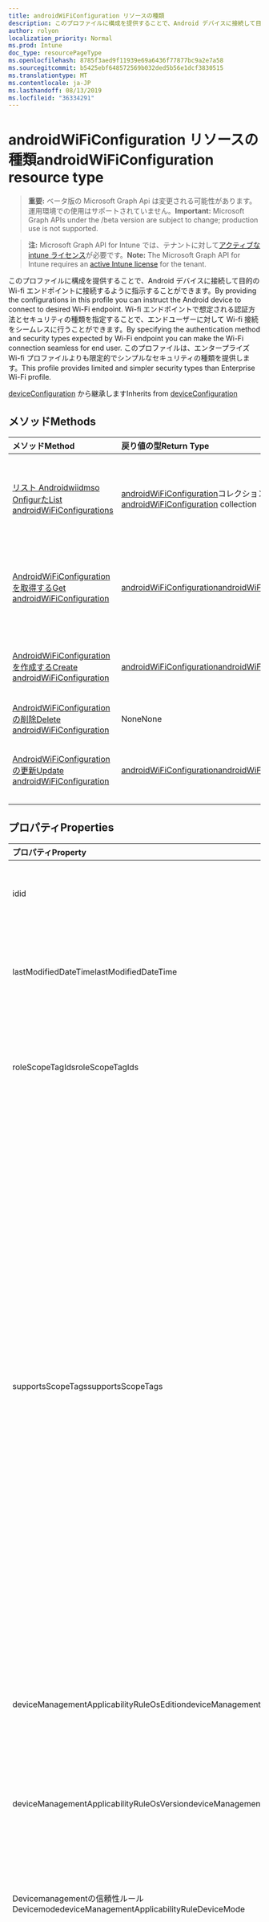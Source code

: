 ```yaml
---
title: androidWiFiConfiguration リソースの種類
description: このプロファイルに構成を提供することで、Android デバイスに接続して目的の Wi-fi エンドポイントに接続するように指示することができます。 Wi-fi エンドポイントで想定される認証方法とセキュリティの種類を指定することで、エンドユーザーに対して Wi-fi 接続をシームレスに行うことができます。 このプロファイルは、エンタープライズ Wi-fi プロファイルよりも限定的でシンプルなセキュリティの種類を提供します。
author: rolyon
localization_priority: Normal
ms.prod: Intune
doc_type: resourcePageType
ms.openlocfilehash: 8785f3aed9f11939e69a6436f77877bc9a2e7a58
ms.sourcegitcommit: b5425ebf648572569b032ded5b56e1dcf3830515
ms.translationtype: MT
ms.contentlocale: ja-JP
ms.lasthandoff: 08/13/2019
ms.locfileid: "36334291"
---
```

# <a name="androidwificonfiguration-resource-type"></a><span data-ttu-id="82aad-105">androidWiFiConfiguration リソースの種類</span><span class="sxs-lookup"><span data-stu-id="82aad-105">androidWiFiConfiguration resource type</span></span>

> <span data-ttu-id="82aad-106">**重要:** ベータ版の Microsoft Graph Api は変更される可能性があります。運用環境での使用はサポートされていません。</span><span class="sxs-lookup"><span data-stu-id="82aad-106">**Important:** Microsoft Graph APIs under the /beta version are subject to change; production use is not supported.</span></span>

> <span data-ttu-id="82aad-107">**注:** Microsoft Graph API for Intune では、テナントに対して[アクティブな intune ライセンス](https://go.microsoft.com/fwlink/?linkid=839381)が必要です。</span><span class="sxs-lookup"><span data-stu-id="82aad-107">**Note:** The Microsoft Graph API for Intune requires an [active Intune license](https://go.microsoft.com/fwlink/?linkid=839381) for the tenant.</span></span>

<span data-ttu-id="82aad-108">このプロファイルに構成を提供することで、Android デバイスに接続して目的の Wi-fi エンドポイントに接続するように指示することができます。</span><span class="sxs-lookup"><span data-stu-id="82aad-108">By providing the configurations in this profile you can instruct the Android device to connect to desired Wi-Fi endpoint.</span></span> <span data-ttu-id="82aad-109">Wi-fi エンドポイントで想定される認証方法とセキュリティの種類を指定することで、エンドユーザーに対して Wi-fi 接続をシームレスに行うことができます。</span><span class="sxs-lookup"><span data-stu-id="82aad-109">By specifying the authentication method and security types expected by Wi-Fi endpoint you can make the Wi-Fi connection seamless for end user.</span></span> <span data-ttu-id="82aad-110">このプロファイルは、エンタープライズ Wi-fi プロファイルよりも限定的でシンプルなセキュリティの種類を提供します。</span><span class="sxs-lookup"><span data-stu-id="82aad-110">This profile provides limited and simpler security types than Enterprise Wi-Fi profile.</span></span>


<span data-ttu-id="82aad-111">[deviceConfiguration](../resources/intune-deviceconfig-deviceconfiguration.md) から継承します</span><span class="sxs-lookup"><span data-stu-id="82aad-111">Inherits from [deviceConfiguration](../resources/intune-deviceconfig-deviceconfiguration.md)</span></span>

## <a name="methods"></a><span data-ttu-id="82aad-112">メソッド</span><span class="sxs-lookup"><span data-stu-id="82aad-112">Methods</span></span>
|<span data-ttu-id="82aad-113">メソッド</span><span class="sxs-lookup"><span data-stu-id="82aad-113">Method</span></span>|<span data-ttu-id="82aad-114">戻り値の型</span><span class="sxs-lookup"><span data-stu-id="82aad-114">Return Type</span></span>|<span data-ttu-id="82aad-115">説明</span><span class="sxs-lookup"><span data-stu-id="82aad-115">Description</span></span>|
|:---|:---|:---|
|[<span data-ttu-id="82aad-116">リスト Androidwiidmso Onfigurた</span><span class="sxs-lookup"><span data-stu-id="82aad-116">List androidWiFiConfigurations</span></span>](../api/intune-deviceconfig-androidwificonfiguration-list.md)|<span data-ttu-id="82aad-117">[androidWiFiConfiguration](../resources/intune-deviceconfig-androidwificonfiguration.md)コレクション</span><span class="sxs-lookup"><span data-stu-id="82aad-117">[androidWiFiConfiguration](../resources/intune-deviceconfig-androidwificonfiguration.md) collection</span></span>|<span data-ttu-id="82aad-118">[AndroidWiFiConfiguration](../resources/intune-deviceconfig-androidwificonfiguration.md)オブジェクトのプロパティとリレーションシップをリストします。</span><span class="sxs-lookup"><span data-stu-id="82aad-118">List properties and relationships of the [androidWiFiConfiguration](../resources/intune-deviceconfig-androidwificonfiguration.md) objects.</span></span>|
|[<span data-ttu-id="82aad-119">AndroidWiFiConfiguration を取得する</span><span class="sxs-lookup"><span data-stu-id="82aad-119">Get androidWiFiConfiguration</span></span>](../api/intune-deviceconfig-androidwificonfiguration-get.md)|[<span data-ttu-id="82aad-120">androidWiFiConfiguration</span><span class="sxs-lookup"><span data-stu-id="82aad-120">androidWiFiConfiguration</span></span>](../resources/intune-deviceconfig-androidwificonfiguration.md)|<span data-ttu-id="82aad-121">[AndroidWiFiConfiguration](../resources/intune-deviceconfig-androidwificonfiguration.md)オブジェクトのプロパティとリレーションシップを読み取ります。</span><span class="sxs-lookup"><span data-stu-id="82aad-121">Read properties and relationships of the [androidWiFiConfiguration](../resources/intune-deviceconfig-androidwificonfiguration.md) object.</span></span>|
|[<span data-ttu-id="82aad-122">AndroidWiFiConfiguration を作成する</span><span class="sxs-lookup"><span data-stu-id="82aad-122">Create androidWiFiConfiguration</span></span>](../api/intune-deviceconfig-androidwificonfiguration-create.md)|[<span data-ttu-id="82aad-123">androidWiFiConfiguration</span><span class="sxs-lookup"><span data-stu-id="82aad-123">androidWiFiConfiguration</span></span>](../resources/intune-deviceconfig-androidwificonfiguration.md)|<span data-ttu-id="82aad-124">新しい[androidWiFiConfiguration](../resources/intune-deviceconfig-androidwificonfiguration.md)オブジェクトを作成します。</span><span class="sxs-lookup"><span data-stu-id="82aad-124">Create a new [androidWiFiConfiguration](../resources/intune-deviceconfig-androidwificonfiguration.md) object.</span></span>|
|[<span data-ttu-id="82aad-125">AndroidWiFiConfiguration の削除</span><span class="sxs-lookup"><span data-stu-id="82aad-125">Delete androidWiFiConfiguration</span></span>](../api/intune-deviceconfig-androidwificonfiguration-delete.md)|<span data-ttu-id="82aad-126">None</span><span class="sxs-lookup"><span data-stu-id="82aad-126">None</span></span>|<span data-ttu-id="82aad-127">[AndroidWiFiConfiguration](../resources/intune-deviceconfig-androidwificonfiguration.md)を削除します。</span><span class="sxs-lookup"><span data-stu-id="82aad-127">Deletes a [androidWiFiConfiguration](../resources/intune-deviceconfig-androidwificonfiguration.md).</span></span>|
|[<span data-ttu-id="82aad-128">AndroidWiFiConfiguration の更新</span><span class="sxs-lookup"><span data-stu-id="82aad-128">Update androidWiFiConfiguration</span></span>](../api/intune-deviceconfig-androidwificonfiguration-update.md)|[<span data-ttu-id="82aad-129">androidWiFiConfiguration</span><span class="sxs-lookup"><span data-stu-id="82aad-129">androidWiFiConfiguration</span></span>](../resources/intune-deviceconfig-androidwificonfiguration.md)|<span data-ttu-id="82aad-130">[AndroidWiFiConfiguration](../resources/intune-deviceconfig-androidwificonfiguration.md)オブジェクトのプロパティを更新します。</span><span class="sxs-lookup"><span data-stu-id="82aad-130">Update the properties of a [androidWiFiConfiguration](../resources/intune-deviceconfig-androidwificonfiguration.md) object.</span></span>|

## <a name="properties"></a><span data-ttu-id="82aad-131">プロパティ</span><span class="sxs-lookup"><span data-stu-id="82aad-131">Properties</span></span>
|<span data-ttu-id="82aad-132">プロパティ</span><span class="sxs-lookup"><span data-stu-id="82aad-132">Property</span></span>|<span data-ttu-id="82aad-133">型</span><span class="sxs-lookup"><span data-stu-id="82aad-133">Type</span></span>|<span data-ttu-id="82aad-134">説明</span><span class="sxs-lookup"><span data-stu-id="82aad-134">Description</span></span>|
|:---|:---|:---|
|<span data-ttu-id="82aad-135">id</span><span class="sxs-lookup"><span data-stu-id="82aad-135">id</span></span>|<span data-ttu-id="82aad-136">文字列</span><span class="sxs-lookup"><span data-stu-id="82aad-136">String</span></span>|<span data-ttu-id="82aad-137">エンティティのキー。</span><span class="sxs-lookup"><span data-stu-id="82aad-137">Key of the entity.</span></span> <span data-ttu-id="82aad-138">[deviceConfiguration](../resources/intune-deviceconfig-deviceconfiguration.md) から継承します</span><span class="sxs-lookup"><span data-stu-id="82aad-138">Inherited from [deviceConfiguration](../resources/intune-deviceconfig-deviceconfiguration.md)</span></span>|
|<span data-ttu-id="82aad-139">lastModifiedDateTime</span><span class="sxs-lookup"><span data-stu-id="82aad-139">lastModifiedDateTime</span></span>|<span data-ttu-id="82aad-140">DateTimeOffset</span><span class="sxs-lookup"><span data-stu-id="82aad-140">DateTimeOffset</span></span>|<span data-ttu-id="82aad-141">オブジェクトの最終更新の DateTime。</span><span class="sxs-lookup"><span data-stu-id="82aad-141">DateTime the object was last modified.</span></span> <span data-ttu-id="82aad-142">[deviceConfiguration](../resources/intune-deviceconfig-deviceconfiguration.md) から継承します</span><span class="sxs-lookup"><span data-stu-id="82aad-142">Inherited from [deviceConfiguration](../resources/intune-deviceconfig-deviceconfiguration.md)</span></span>|
|<span data-ttu-id="82aad-143">roleScopeTagIds</span><span class="sxs-lookup"><span data-stu-id="82aad-143">roleScopeTagIds</span></span>|<span data-ttu-id="82aad-144">文字列コレクション</span><span class="sxs-lookup"><span data-stu-id="82aad-144">String collection</span></span>|<span data-ttu-id="82aad-145">このエンティティインスタンスの範囲タグのリスト。</span><span class="sxs-lookup"><span data-stu-id="82aad-145">List of Scope Tags for this Entity instance.</span></span> <span data-ttu-id="82aad-146">[deviceConfiguration](../resources/intune-deviceconfig-deviceconfiguration.md) から継承します</span><span class="sxs-lookup"><span data-stu-id="82aad-146">Inherited from [deviceConfiguration](../resources/intune-deviceconfig-deviceconfiguration.md)</span></span>|
|<span data-ttu-id="82aad-147">supportsScopeTags</span><span class="sxs-lookup"><span data-stu-id="82aad-147">supportsScopeTags</span></span>|<span data-ttu-id="82aad-148">Boolean</span><span class="sxs-lookup"><span data-stu-id="82aad-148">Boolean</span></span>|<span data-ttu-id="82aad-149">基になるデバイス構成がスコープタグの割り当てをサポートしているかどうかを示します。</span><span class="sxs-lookup"><span data-stu-id="82aad-149">Indicates whether or not the underlying Device Configuration supports the assignment of scope tags.</span></span> <span data-ttu-id="82aad-150">この値が false である場合、ScopeTags プロパティへの割り当ては許可されません。エンティティは、スコープを持つユーザーには表示されません。</span><span class="sxs-lookup"><span data-stu-id="82aad-150">Assigning to the ScopeTags property is not allowed when this value is false and entities will not be visible to scoped users.</span></span> <span data-ttu-id="82aad-151">これは Silverlight で作成された従来のポリシーに対して実行され、Azure ポータルでポリシーを削除して再作成することによって解決できます。</span><span class="sxs-lookup"><span data-stu-id="82aad-151">This occurs for Legacy policies created in Silverlight and can be resolved by deleting and recreating the policy in the Azure Portal.</span></span> <span data-ttu-id="82aad-152">このプロパティに値を設定するには、 SetExtrusionDirection メソッドを適用します。</span><span class="sxs-lookup"><span data-stu-id="82aad-152">This property is read-only.</span></span> <span data-ttu-id="82aad-153">[deviceConfiguration](../resources/intune-deviceconfig-deviceconfiguration.md) から継承します</span><span class="sxs-lookup"><span data-stu-id="82aad-153">Inherited from [deviceConfiguration](../resources/intune-deviceconfig-deviceconfiguration.md)</span></span>|
|<span data-ttu-id="82aad-154">deviceManagementApplicabilityRuleOsEdition</span><span class="sxs-lookup"><span data-stu-id="82aad-154">deviceManagementApplicabilityRuleOsEdition</span></span>|[<span data-ttu-id="82aad-155">deviceManagementApplicabilityRuleOsEdition</span><span class="sxs-lookup"><span data-stu-id="82aad-155">deviceManagementApplicabilityRuleOsEdition</span></span>](../resources/intune-deviceconfig-devicemanagementapplicabilityruleosedition.md)|<span data-ttu-id="82aad-156">このポリシーの OS エディションの適用。</span><span class="sxs-lookup"><span data-stu-id="82aad-156">The OS edition applicability for this Policy.</span></span> <span data-ttu-id="82aad-157">[deviceConfiguration](../resources/intune-deviceconfig-deviceconfiguration.md) から継承します</span><span class="sxs-lookup"><span data-stu-id="82aad-157">Inherited from [deviceConfiguration](../resources/intune-deviceconfig-deviceconfiguration.md)</span></span>|
|<span data-ttu-id="82aad-158">deviceManagementApplicabilityRuleOsVersion</span><span class="sxs-lookup"><span data-stu-id="82aad-158">deviceManagementApplicabilityRuleOsVersion</span></span>|[<span data-ttu-id="82aad-159">deviceManagementApplicabilityRuleOsVersion</span><span class="sxs-lookup"><span data-stu-id="82aad-159">deviceManagementApplicabilityRuleOsVersion</span></span>](../resources/intune-deviceconfig-devicemanagementapplicabilityruleosversion.md)|<span data-ttu-id="82aad-160">このポリシーの OS バージョン適用ルール。</span><span class="sxs-lookup"><span data-stu-id="82aad-160">The OS version applicability rule for this Policy.</span></span> <span data-ttu-id="82aad-161">[deviceConfiguration](../resources/intune-deviceconfig-deviceconfiguration.md) から継承します</span><span class="sxs-lookup"><span data-stu-id="82aad-161">Inherited from [deviceConfiguration](../resources/intune-deviceconfig-deviceconfiguration.md)</span></span>|
|<span data-ttu-id="82aad-162">Devicemanagementの信頼性ルール Devicemode</span><span class="sxs-lookup"><span data-stu-id="82aad-162">deviceManagementApplicabilityRuleDeviceMode</span></span>|[<span data-ttu-id="82aad-163">Devicemanagementの信頼性ルール Devicemode</span><span class="sxs-lookup"><span data-stu-id="82aad-163">deviceManagementApplicabilityRuleDeviceMode</span></span>](../resources/intune-deviceconfig-devicemanagementapplicabilityruledevicemode.md)|<span data-ttu-id="82aad-164">このポリシーのデバイスモード適用ルール。</span><span class="sxs-lookup"><span data-stu-id="82aad-164">The device mode applicability rule for this Policy.</span></span> <span data-ttu-id="82aad-165">[deviceConfiguration](../resources/intune-deviceconfig-deviceconfiguration.md) から継承します</span><span class="sxs-lookup"><span data-stu-id="82aad-165">Inherited from [deviceConfiguration](../resources/intune-deviceconfig-deviceconfiguration.md)</span></span>|
|<span data-ttu-id="82aad-166">createdDateTime</span><span class="sxs-lookup"><span data-stu-id="82aad-166">createdDateTime</span></span>|<span data-ttu-id="82aad-167">DateTimeOffset</span><span class="sxs-lookup"><span data-stu-id="82aad-167">DateTimeOffset</span></span>|<span data-ttu-id="82aad-168">オブジェクトが作成された DateTime。</span><span class="sxs-lookup"><span data-stu-id="82aad-168">DateTime the object was created.</span></span> <span data-ttu-id="82aad-169">[deviceConfiguration](../resources/intune-deviceconfig-deviceconfiguration.md) から継承します</span><span class="sxs-lookup"><span data-stu-id="82aad-169">Inherited from [deviceConfiguration](../resources/intune-deviceconfig-deviceconfiguration.md)</span></span>|
|<span data-ttu-id="82aad-170">description</span><span class="sxs-lookup"><span data-stu-id="82aad-170">description</span></span>|<span data-ttu-id="82aad-171">String</span><span class="sxs-lookup"><span data-stu-id="82aad-171">String</span></span>|<span data-ttu-id="82aad-172">管理者が指定した、デバイス構成についての説明。</span><span class="sxs-lookup"><span data-stu-id="82aad-172">Admin provided description of the Device Configuration.</span></span> <span data-ttu-id="82aad-173">[deviceConfiguration](../resources/intune-deviceconfig-deviceconfiguration.md) から継承します</span><span class="sxs-lookup"><span data-stu-id="82aad-173">Inherited from [deviceConfiguration](../resources/intune-deviceconfig-deviceconfiguration.md)</span></span>|
|<span data-ttu-id="82aad-174">displayName</span><span class="sxs-lookup"><span data-stu-id="82aad-174">displayName</span></span>|<span data-ttu-id="82aad-175">String</span><span class="sxs-lookup"><span data-stu-id="82aad-175">String</span></span>|<span data-ttu-id="82aad-176">管理者が指定した、デバイス構成の名前。</span><span class="sxs-lookup"><span data-stu-id="82aad-176">Admin provided name of the device configuration.</span></span> <span data-ttu-id="82aad-177">[deviceConfiguration](../resources/intune-deviceconfig-deviceconfiguration.md) から継承します</span><span class="sxs-lookup"><span data-stu-id="82aad-177">Inherited from [deviceConfiguration](../resources/intune-deviceconfig-deviceconfiguration.md)</span></span>|
|<span data-ttu-id="82aad-178">version</span><span class="sxs-lookup"><span data-stu-id="82aad-178">version</span></span>|<span data-ttu-id="82aad-179">Int32</span><span class="sxs-lookup"><span data-stu-id="82aad-179">Int32</span></span>|<span data-ttu-id="82aad-180">デバイス構成のバージョン。</span><span class="sxs-lookup"><span data-stu-id="82aad-180">Version of the device configuration.</span></span> <span data-ttu-id="82aad-181">[deviceConfiguration](../resources/intune-deviceconfig-deviceconfiguration.md) から継承します</span><span class="sxs-lookup"><span data-stu-id="82aad-181">Inherited from [deviceConfiguration](../resources/intune-deviceconfig-deviceconfiguration.md)</span></span>|
|<span data-ttu-id="82aad-182">networkName</span><span class="sxs-lookup"><span data-stu-id="82aad-182">networkName</span></span>|<span data-ttu-id="82aad-183">String</span><span class="sxs-lookup"><span data-stu-id="82aad-183">String</span></span>|<span data-ttu-id="82aad-184">ネットワーク名</span><span class="sxs-lookup"><span data-stu-id="82aad-184">Network Name</span></span>|
|<span data-ttu-id="82aad-185">ssid</span><span class="sxs-lookup"><span data-stu-id="82aad-185">ssid</span></span>|<span data-ttu-id="82aad-186">String</span><span class="sxs-lookup"><span data-stu-id="82aad-186">String</span></span>|<span data-ttu-id="82aad-187">これは、すべてのデバイスにブロードキャストされている Wi-fi ネットワークの名前です。</span><span class="sxs-lookup"><span data-stu-id="82aad-187">This is the name of the Wi-Fi network that is broadcast to all devices.</span></span>|
|<span data-ttu-id="82aad-188">connectAutomatically に</span><span class="sxs-lookup"><span data-stu-id="82aad-188">connectAutomatically</span></span>|<span data-ttu-id="82aad-189">Boolean</span><span class="sxs-lookup"><span data-stu-id="82aad-189">Boolean</span></span>|<span data-ttu-id="82aad-190">このネットワークが範囲内にあるときに自動的に接続します。</span><span class="sxs-lookup"><span data-stu-id="82aad-190">Connect automatically when this network is in range.</span></span> <span data-ttu-id="82aad-191">この値を true に設定すると、ユーザープロンプトがスキップされ、デバイスが Wi-fi ネットワークに自動的に接続されます。</span><span class="sxs-lookup"><span data-stu-id="82aad-191">Setting this to true will skip the user prompt and automatically connect the device to Wi-Fi network.</span></span>|
|<span data-ttu-id="82aad-192">connectWhenNetworkNameIsHidden</span><span class="sxs-lookup"><span data-stu-id="82aad-192">connectWhenNetworkNameIsHidden</span></span>|<span data-ttu-id="82aad-193">Boolean</span><span class="sxs-lookup"><span data-stu-id="82aad-193">Boolean</span></span>|<span data-ttu-id="82aad-194">このプロファイルが true に設定されている場合、デバイスは、その SSID をすべてのデバイスにブロードキャストしないネットワークに強制的に接続します。</span><span class="sxs-lookup"><span data-stu-id="82aad-194">When set to true, this profile forces the device to connect to a network that doesn't broadcast its SSID to all devices.</span></span>|
|<span data-ttu-id="82aad-195">wiFiSecurityType</span><span class="sxs-lookup"><span data-stu-id="82aad-195">wiFiSecurityType</span></span>|[<span data-ttu-id="82aad-196">androidWiFiSecurityType</span><span class="sxs-lookup"><span data-stu-id="82aad-196">androidWiFiSecurityType</span></span>](../resources/intune-deviceconfig-androidwifisecuritytype.md)|<span data-ttu-id="82aad-197">Wi-fi エンドポイントで EAP ベースのセキュリティの種類を使用するかどうかを示します。</span><span class="sxs-lookup"><span data-stu-id="82aad-197">Indicates whether Wi-Fi endpoint uses an EAP based security type.</span></span> <span data-ttu-id="82aad-198">可能な値は、`open`、`wpaEnterprise`、`wpa2Enterprise` です。</span><span class="sxs-lookup"><span data-stu-id="82aad-198">Possible values are: `open`, `wpaEnterprise`, `wpa2Enterprise`.</span></span>|

## <a name="relationships"></a><span data-ttu-id="82aad-199">リレーションシップ</span><span class="sxs-lookup"><span data-stu-id="82aad-199">Relationships</span></span>
|<span data-ttu-id="82aad-200">リレーションシップ</span><span class="sxs-lookup"><span data-stu-id="82aad-200">Relationship</span></span>|<span data-ttu-id="82aad-201">型</span><span class="sxs-lookup"><span data-stu-id="82aad-201">Type</span></span>|<span data-ttu-id="82aad-202">説明</span><span class="sxs-lookup"><span data-stu-id="82aad-202">Description</span></span>|
|:---|:---|:---|
|<span data-ttu-id="82aad-203">groupAssignments</span><span class="sxs-lookup"><span data-stu-id="82aad-203">groupAssignments</span></span>|<span data-ttu-id="82aad-204">[deviceConfigurationGroupAssignment](../resources/intune-deviceconfig-deviceconfigurationgroupassignment.md)コレクション</span><span class="sxs-lookup"><span data-stu-id="82aad-204">[deviceConfigurationGroupAssignment](../resources/intune-deviceconfig-deviceconfigurationgroupassignment.md) collection</span></span>|<span data-ttu-id="82aad-205">デバイスの構成プロファイルのグループ割り当てのリストです。</span><span class="sxs-lookup"><span data-stu-id="82aad-205">The list of group assignments for the device configuration profile.</span></span> <span data-ttu-id="82aad-206">[deviceConfiguration](../resources/intune-deviceconfig-deviceconfiguration.md) から継承します</span><span class="sxs-lookup"><span data-stu-id="82aad-206">Inherited from [deviceConfiguration](../resources/intune-deviceconfig-deviceconfiguration.md)</span></span>|
|<span data-ttu-id="82aad-207">assignments</span><span class="sxs-lookup"><span data-stu-id="82aad-207">assignments</span></span>|<span data-ttu-id="82aad-208">[deviceConfigurationAssignment](../resources/intune-deviceconfig-deviceconfigurationassignment.md) コレクション</span><span class="sxs-lookup"><span data-stu-id="82aad-208">[deviceConfigurationAssignment](../resources/intune-deviceconfig-deviceconfigurationassignment.md) collection</span></span>|<span data-ttu-id="82aad-209">デバイスの構成プロファイルの割り当てのリスト。</span><span class="sxs-lookup"><span data-stu-id="82aad-209">The list of assignments for the device configuration profile.</span></span> <span data-ttu-id="82aad-210">[deviceConfiguration](../resources/intune-deviceconfig-deviceconfiguration.md) から継承します</span><span class="sxs-lookup"><span data-stu-id="82aad-210">Inherited from [deviceConfiguration](../resources/intune-deviceconfig-deviceconfiguration.md)</span></span>|
|<span data-ttu-id="82aad-211">deviceStatuses</span><span class="sxs-lookup"><span data-stu-id="82aad-211">deviceStatuses</span></span>|<span data-ttu-id="82aad-212">[deviceConfigurationDeviceStatus](../resources/intune-deviceconfig-deviceconfigurationdevicestatus.md) コレクション</span><span class="sxs-lookup"><span data-stu-id="82aad-212">[deviceConfigurationDeviceStatus](../resources/intune-deviceconfig-deviceconfigurationdevicestatus.md) collection</span></span>|<span data-ttu-id="82aad-213">デバイスごとのデバイス構成のインストール状況。</span><span class="sxs-lookup"><span data-stu-id="82aad-213">Device configuration installation status by device.</span></span> <span data-ttu-id="82aad-214">[deviceConfiguration](../resources/intune-deviceconfig-deviceconfiguration.md) から継承します</span><span class="sxs-lookup"><span data-stu-id="82aad-214">Inherited from [deviceConfiguration](../resources/intune-deviceconfig-deviceconfiguration.md)</span></span>|
|<span data-ttu-id="82aad-215">userStatuses</span><span class="sxs-lookup"><span data-stu-id="82aad-215">userStatuses</span></span>|<span data-ttu-id="82aad-216">[deviceConfigurationUserStatus](../resources/intune-deviceconfig-deviceconfigurationuserstatus.md) コレクション</span><span class="sxs-lookup"><span data-stu-id="82aad-216">[deviceConfigurationUserStatus](../resources/intune-deviceconfig-deviceconfigurationuserstatus.md) collection</span></span>|<span data-ttu-id="82aad-217">ユーザーごとのデバイス構成のインストール状態。</span><span class="sxs-lookup"><span data-stu-id="82aad-217">Device configuration installation status by user.</span></span> <span data-ttu-id="82aad-218">[deviceConfiguration](../resources/intune-deviceconfig-deviceconfiguration.md) から継承します</span><span class="sxs-lookup"><span data-stu-id="82aad-218">Inherited from [deviceConfiguration](../resources/intune-deviceconfig-deviceconfiguration.md)</span></span>|
|<span data-ttu-id="82aad-219">deviceStatusOverview</span><span class="sxs-lookup"><span data-stu-id="82aad-219">deviceStatusOverview</span></span>|[<span data-ttu-id="82aad-220">deviceConfigurationDeviceOverview</span><span class="sxs-lookup"><span data-stu-id="82aad-220">deviceConfigurationDeviceOverview</span></span>](../resources/intune-deviceconfig-deviceconfigurationdeviceoverview.md)|<span data-ttu-id="82aad-221">デバイス構成のデバイス状態の概要 ([deviceConfiguration](../resources/intune-deviceconfig-deviceconfiguration.md) から継承)</span><span class="sxs-lookup"><span data-stu-id="82aad-221">Device Configuration devices status overview Inherited from [deviceConfiguration](../resources/intune-deviceconfig-deviceconfiguration.md)</span></span>|
|<span data-ttu-id="82aad-222">userStatusOverview</span><span class="sxs-lookup"><span data-stu-id="82aad-222">userStatusOverview</span></span>|[<span data-ttu-id="82aad-223">deviceConfigurationUserOverview</span><span class="sxs-lookup"><span data-stu-id="82aad-223">deviceConfigurationUserOverview</span></span>](../resources/intune-deviceconfig-deviceconfigurationuseroverview.md)|<span data-ttu-id="82aad-224">デバイス構成のユーザー状態の概要 ([deviceConfiguration](../resources/intune-deviceconfig-deviceconfiguration.md) から継承)</span><span class="sxs-lookup"><span data-stu-id="82aad-224">Device Configuration users status overview Inherited from [deviceConfiguration](../resources/intune-deviceconfig-deviceconfiguration.md)</span></span>|
|<span data-ttu-id="82aad-225">deviceSettingStateSummaries</span><span class="sxs-lookup"><span data-stu-id="82aad-225">deviceSettingStateSummaries</span></span>|<span data-ttu-id="82aad-226">[settingStateDeviceSummary](../resources/intune-deviceconfig-settingstatedevicesummary.md) コレクション</span><span class="sxs-lookup"><span data-stu-id="82aad-226">[settingStateDeviceSummary](../resources/intune-deviceconfig-settingstatedevicesummary.md) collection</span></span>|<span data-ttu-id="82aad-227">デバイス構成設定状態のデバイスの要約 ([deviceConfiguration](../resources/intune-deviceconfig-deviceconfiguration.md) から継承)</span><span class="sxs-lookup"><span data-stu-id="82aad-227">Device Configuration Setting State Device Summary Inherited from [deviceConfiguration](../resources/intune-deviceconfig-deviceconfiguration.md)</span></span>|

## <a name="json-representation"></a><span data-ttu-id="82aad-228">JSON 表記</span><span class="sxs-lookup"><span data-stu-id="82aad-228">JSON Representation</span></span>
<span data-ttu-id="82aad-229">以下は、リソースの JSON 表記です。</span><span class="sxs-lookup"><span data-stu-id="82aad-229">Here is a JSON representation of the resource.</span></span>
<!-- {
  "blockType": "resource",
  "keyProperty": "id",
  "@odata.type": "microsoft.graph.androidWiFiConfiguration"
}
-->
``` json
{
  "@odata.type": "#microsoft.graph.androidWiFiConfiguration",
  "id": "String (identifier)",
  "lastModifiedDateTime": "String (timestamp)",
  "roleScopeTagIds": [
    "String"
  ],
  "supportsScopeTags": true,
  "deviceManagementApplicabilityRuleOsEdition": {
    "@odata.type": "microsoft.graph.deviceManagementApplicabilityRuleOsEdition",
    "osEditionTypes": [
      "String"
    ],
    "name": "String",
    "ruleType": "String"
  },
  "deviceManagementApplicabilityRuleOsVersion": {
    "@odata.type": "microsoft.graph.deviceManagementApplicabilityRuleOsVersion",
    "minOSVersion": "String",
    "maxOSVersion": "String",
    "name": "String",
    "ruleType": "String"
  },
  "deviceManagementApplicabilityRuleDeviceMode": {
    "@odata.type": "microsoft.graph.deviceManagementApplicabilityRuleDeviceMode",
    "deviceMode": "String",
    "name": "String",
    "ruleType": "String"
  },
  "createdDateTime": "String (timestamp)",
  "description": "String",
  "displayName": "String",
  "version": 1024,
  "networkName": "String",
  "ssid": "String",
  "connectAutomatically": true,
  "connectWhenNetworkNameIsHidden": true,
  "wiFiSecurityType": "String"
}
```



